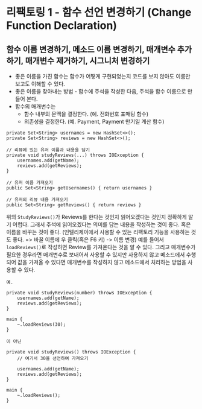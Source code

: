 # 리팩토링 1 - 함수 선언 변경하기 (Change Function Declaration)

## 함수 이름 변경하기, 메소드 이름 변경하기, 매개변수 추가하기, 매개변수 제거하기, 시그니처 변경하기

* 좋은 이름을 가진 함수는 함수가 어떻게 구현되었는지 코드를 보지 않아도 이름만 보고도 이해할 수 있다.
* 좋은 이름을 찾아내는 방법 - 함수에 주석을 작성한 다음, 주석을 함수 이름으로 만들어 본다.
* 함수의 매개변수는
    * 함수 내부의 문맥을 결정한다. (예. 전화번호 포매팅 함수)
    * 의존성을 결정한다. (예. Payment, Payment 만기일 계산 함수)   

```
private Set<String> usernames = new HashSet<>();
private Set<String> reviews = new HashSet<>();

// 리뷰에 있는 유저 이름과 내용을 담기
private void studyReviews(...) throws IOException {
    usernames.add(getName);
    reviews.add(getReviews);
}

// 유저 이름 가져오기
public Set<String> getUsernames() { return usernames }

// 유저의 리뷰 내용 가져오기
public Set<String> getReviews() { return reviews }
```

위의 ```StudyReviews()```가 Reviews를 한다는 것인지 읽어오겠다는 것인지 정확하게 알기 어렵다. 그래서 주석에 읽어오겠다는 의미를 담는 내용을 작성하는 것이 좋다. 혹은 이름을 바꾸는 것이 좋다. (인텔리제이에서 사용할 수 있는 리팩토리 기능을 사용하는 것도 좋다. => 바꿀 이름에 우 클릭(혹은 F6 키) -> 이름 변경) 예를 들어서 ```loadReviews()```로 작성하면 Review를 가져온다는 것을 알 수 있다. 그리고 매개변수가 필요한 경우라면 매개변수로 보내어서 사용할 수 있지만 사용하지 않고 메소드에서 수행되어 값을 가져올 수 있다면 매개변수를 작성하지 않고 메소드에서 처리하는 방법을 사용할 수 있다.   

```
예.

private void studyReviews(number) throws IOException {
    usernames.add(getName);
    reviews.add(getReviews);
}

main {
    ~.loadReviews(30);
}

이 아닌

private void studyReviews() throws IOException {
    // 여기서 30을 선언하여 가져오기

    usernames.add(getName);
    reviews.add(getReviews);
}

main {
    ~.loadReviews();
}
```